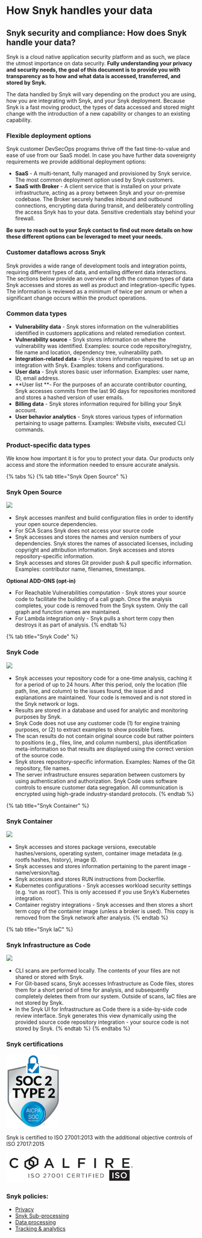 # How Snyk handles your data

## Snyk security and compliance: How does Snyk handle your data?

Snyk is a cloud native application security platform and as such, we place the utmost importance on data security. **Fully understanding your privacy and security needs, the goal of this document is to provide you with transparency as to how and what data is accessed, transferred, and stored by Snyk.**

The data handled by Snyk will vary depending on the product you are using, how you are integrating with Snyk, and your Snyk deployment. Because Snyk is a fast moving product, the types of data accessed and stored might change with the introduction of a new capability or changes to an existing capability.

### Flexible deployment options 

Snyk customer DevSecOps programs thrive off the fast time-to-value and ease of use from our SaaS model. In case you have further data sovereignty requirements we provide additional deployment options:

* **SaaS** - A multi-tenant, fully managed and provisioned by Snyk service. The most common deployment option used by Snyk customers.
* **SaaS with Broker** - A client service that is installed on your private infrastructure, acting as a proxy between Snyk and your on-premise codebase. The Broker securely handles inbound and outbound connections, encrypting data during transit, and deliberately controlling the access Snyk has to your data. Sensitive credentials stay behind your firewall.

**Be sure to reach out to your Snyk contact to find out more details on how these different options can be leveraged to meet your needs.**

### Customer dataflows across Snyk

 Snyk provides a wide range of development tools and integration points, requiring different types of data, and entailing different data interactions. The sections below provide an overview of both the common types of data Snyk accesses and stores as well as product and integration-specific types. The information is reviewed as a minimum of twice per annum or when a significant change occurs within the product operations.

### Common data types

* **Vulnerability data** - Snyk stores information on the vulnerabilities identified in customers applications and related remediation context. 
* **Vulnerability source** - Snyk stores information on where the vulnerability was identified. Examples: source code repository/registry, file name and location, dependency tree, vulnerability path.
* **Integration-related data** - Snyk stores information required to set up an integration with Snyk. Examples: tokens and configurations. 
* **User data** - Snyk stores basic user information. Examples: user name, ID, email address. 
* **User list **- For the purposes of an accurate contributor counting, Snyk accesses commits from the last 90 days for repositories monitored and stores a hashed version of user emails. 
* **Billing data** - Snyk stores information required for billing your Snyk account. 
* **User behavior analytics** - Snyk stores various types of information pertaining to usage patterns. Examples: Website visits, executed CLI commands.

### Product-specific data types 

We know how important it is for you to protect your data. Our products only access and store the information needed to ensure accurate analysis.

{% tabs %}
{% tab title="Snyk Open Source" %}
### Snyk Open Source

![](https://snyk.io/wp-content/uploads/shield-snyk-open-source.svg)

* Snyk accesses manifest and build configuration files in order to identify your open source dependencies. 
* For SCA Scans Snyk does not access your source code
* Snyk accesses and stores the names and version numbers of your dependencies. Snyk stores the names of associated licenses, including copyright and attribution information. Snyk accesses and stores repository-specific information. 
* Snyk accesses and stores Git provider push & pull specific information. Examples: contributor name, filenames, timestamps.

**Optional ADD-ONS (opt-in)**

* For Reachable Vulnerabilities computation - Snyk stores your source code to facilitate the building of a call graph. Once the analysis completes, your code is removed from the Snyk system. Only the call graph and function names are maintained. 
* For Lambda integration only - Snyk pulls a short term copy then destroys it as part of analysis.
{% endtab %}

{% tab title="Snyk Code" %}
### Snyk Code

![](https://snyk.io/wp-content/uploads/shield-snyk-code.svg)

* Snyk accesses your repository code for a one-time analysis, caching it for a period of up to 24 hours. After this period, only the location (file path, line, and column) to the issues found, the issue id and explanations are maintained. Your code is removed and is not stored in the Snyk network or logs. 
* Results are stored in a database and used for analytic and monitoring purposes by Snyk. 
* Snyk Code does not use any customer code (1) for engine training purposes, or (2) to extract examples to show possible fixes. 
* The scan results do not contain original source code but rather pointers to positions (e.g., files, line, and column numbers), plus identification meta-information so that results are displayed using the correct version of the source code. 
* Snyk stores repository-specific information. Examples: Names of the Git repository, file names. 
* The server infrastructure ensures separation between customers by using authentication and authorization. Snyk Code uses software controls to ensure customer data segregation. All communication is encrypted using high-grade industry-standard protocols.
{% endtab %}

{% tab title="Snyk Container" %}
### Snyk Container

![](https://snyk.io/wp-content/uploads/shield-snyk-container.svg)

* Snyk accesses and stores package versions, executable hashes/versions, operating system, container image metadata (e.g. rootfs hashes, history), image ID. 
* Snyk accesses and stores information pertaining to the parent image - name/version/tag. 
* Snyk accesses and stores RUN instructions from Dockerfile. 
* Kubernetes configurations - Snyk accesses workload security settings (e.g. ‘run as root’). This is only accessed if you use Snyk’s Kubernetes integration. 
* Container registry integrations - Snyk accesses and then stores a short term copy of the container image (unless a broker is used). This copy is removed from the Snyk network after analysis.
{% endtab %}

{% tab title="Snyk IaC" %}
### Snyk Infrastructure as Code

![](https://snyk.io/wp-content/uploads/shield-snyk-iac.svg)

* CLI scans are performed locally. The contents of your files are not shared or stored with Snyk. 
* For Git-based scans, Snyk accesses Infrastructure as Code files, stores them for a short period of time for analysis, and subsequently completely deletes them from our system. Outside of scans, IaC files are not stored by Snyk. 
* In the Snyk UI for Infrastructure as Code there is a side-by-side code review interface. Snyk generates this view dynamically using the provided source code repository integration - your source code is not stored by Snyk.
{% endtab %}
{% endtabs %}

### Snyk certifications

![](../.gitbook/assets/Soc2.png)

Snyk is certified to ISO 27001:2013 with the additional objective controls of ISO 27017:2015

![](../.gitbook/assets/Coalfire.png)

  

### Snyk policies: 

* [Privacy](https://snyk.io/policies/privacy/) 
* [Snyk Sub-processing](https://snyk.io/policies/sub-processors/) 
* [Data processing](https://snyk.io/policies/dpa/) 
* [Tracking & analytics](https://snyk.io/policies/tracking-and-analytics/)
